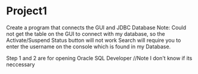 # Project1
Create a program that connects the GUI and JDBC Database
Note:
Could not get the table on the GUI to connect with my database, so the Activate/Suspend Status button will not work
Search will require you to enter the username on the console which is found in my Database.

Step 1 and 2 are for opening Oracle SQL Developer //Note I don't know if its neccessary
